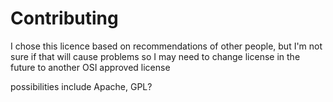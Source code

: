 # Contributing

I chose this licence based on recommendations of other people, but I'm not sure if that will cause problems
 so I may need to change license in the future to another OSI approved license
 
possibilities include Apache, GPL?

